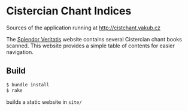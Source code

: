 # Cistercian Chant Indices

Sources of the application running
at http://cistchant.yakub.cz

The [Splendor Veritatis](http://splendorveritatis.org) website
contains several Cistercian chant books scanned.
This website provides a simple table of contents
for easier navigation.

## Build

```sh
$ bundle install
$ rake
```

builds a static website in `site/`
